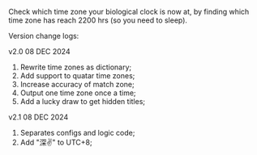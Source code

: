 Check which time zone your biological clock is now at, by finding which time zone has reach 2200 hrs (so you need to sleep).

Version change logs:

v2.0 08 DEC 2024
1. Rewrite time zones as dictionary;
2. Add support to quatar time zones;
3. Increase accuracy of match zone;
4. Output one time zone once a time;
5. Add a lucky draw to get hidden titles;

v2.1 08 DEC 2024
1. Separates configs and logic code;
2. Add "深✌️" to UTC+8;
